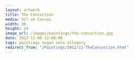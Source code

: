 ```yaml
---
layout: artwork
title: The Concoction
media: Oil on Canvas
width: 30
height: 24
image_url: /images/paintings/the-concoction.jpg
date: 2012-11-06 12:00:00
tags: paintings sogan solo allegory
redirect_from: "/Paintings/2012/11-TheConcoction.html"
---
```

